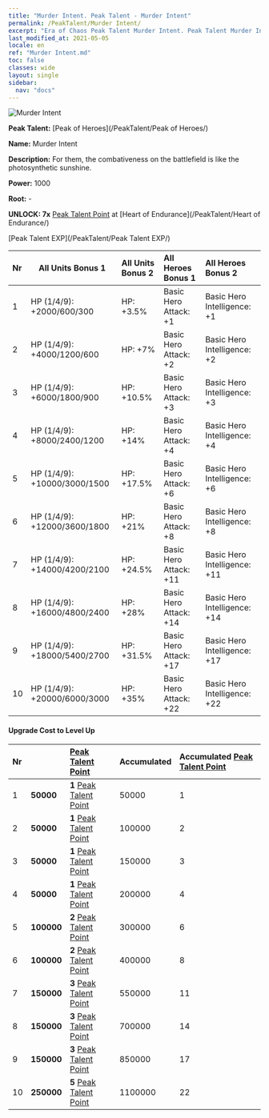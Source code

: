 ```yaml
---
title: "Murder Intent. Peak Talent - Murder Intent"
permalink: /PeakTalent/Murder Intent/
excerpt: "Era of Chaos Peak Talent Murder Intent. Peak Talent Murder Intent. Murder Intent"
last_modified_at: 2021-05-05
locale: en
ref: "Murder Intent.md"
toc: false
classes: wide
layout: single
sidebar:
  nav: "docs"
---
```


  ![Murder Intent](/images/pt/talent_1007.png)

  **Peak Talent:** [Peak of Heroes](/PeakTalent/Peak of Heroes/)

  **Name:** Murder Intent

  **Description:** For them, the combativeness on the battlefield is like the photosynthetic sunshine.

  **Power:** 1000

  **Root:** -

  **UNLOCK: 7x** [Peak Talent Point](/Items/con_934/) at [Heart of Endurance](/PeakTalent/Heart of Endurance/)

  [Peak Talent EXP](/PeakTalent/Peak Talent EXP/)

  | Nr | All Units Bonus 1 | All Units Bonus 2 | All Heroes Bonus 1 | All Heroes Bonus 2 |
  |:---|--------------|:-------------|:-------------|:-------------|
  | 1 | HP (1/4/9): +2000/600/300 | HP: +3.5% | Basic Hero Attack: +1 | Basic Hero Intelligence: +1 |
  | 2 | HP (1/4/9): +4000/1200/600 | HP: +7% | Basic Hero Attack: +2 | Basic Hero Intelligence: +2 |
  | 3 | HP (1/4/9): +6000/1800/900 | HP: +10.5% | Basic Hero Attack: +3 | Basic Hero Intelligence: +3 |
  | 4 | HP (1/4/9): +8000/2400/1200 | HP: +14% | Basic Hero Attack: +4 | Basic Hero Intelligence: +4 |
  | 5 | HP (1/4/9): +10000/3000/1500 | HP: +17.5% | Basic Hero Attack: +6 | Basic Hero Intelligence: +6 |
  | 6 | HP (1/4/9): +12000/3600/1800 | HP: +21% | Basic Hero Attack: +8 | Basic Hero Intelligence: +8 |
  | 7 | HP (1/4/9): +14000/4200/2100 | HP: +24.5% | Basic Hero Attack: +11 | Basic Hero Intelligence: +11 |
  | 8 | HP (1/4/9): +16000/4800/2400 | HP: +28% | Basic Hero Attack: +14 | Basic Hero Intelligence: +14 |
  | 9 | HP (1/4/9): +18000/5400/2700 | HP: +31.5% | Basic Hero Attack: +17 | Basic Hero Intelligence: +17 |
  | 10 | HP (1/4/9): +20000/6000/3000 | HP: +35% | Basic Hero Attack: +22 | Basic Hero Intelligence: +22 |


#### Upgrade Cost to Level Up

  | Nr | <i class="fas fa-coins"/> | [Peak Talent Point](/Items/con_934/) | Accumulated <i class="fas fa-coins"/> | Accumulated [Peak Talent Point](/Items/con_934/) |
  |:---|--------------|:-------------|:-------------|:-------------|
  | 1 | **50000** | **1** [Peak Talent Point](/Items/con_934/) | 50000 | 1 |
  | 2 | **50000** | **1** [Peak Talent Point](/Items/con_934/) | 100000 | 2 |
  | 3 | **50000** | **1** [Peak Talent Point](/Items/con_934/) | 150000 | 3 |
  | 4 | **50000** | **1** [Peak Talent Point](/Items/con_934/) | 200000 | 4 |
  | 5 | **100000** | **2** [Peak Talent Point](/Items/con_934/) | 300000 | 6 |
  | 6 | **100000** | **2** [Peak Talent Point](/Items/con_934/) | 400000 | 8 |
  | 7 | **150000** | **3** [Peak Talent Point](/Items/con_934/) | 550000 | 11 |
  | 8 | **150000** | **3** [Peak Talent Point](/Items/con_934/) | 700000 | 14 |
  | 9 | **150000** | **3** [Peak Talent Point](/Items/con_934/) | 850000 | 17 |
  | 10 | **250000** | **5** [Peak Talent Point](/Items/con_934/) | 1100000 | 22 |
